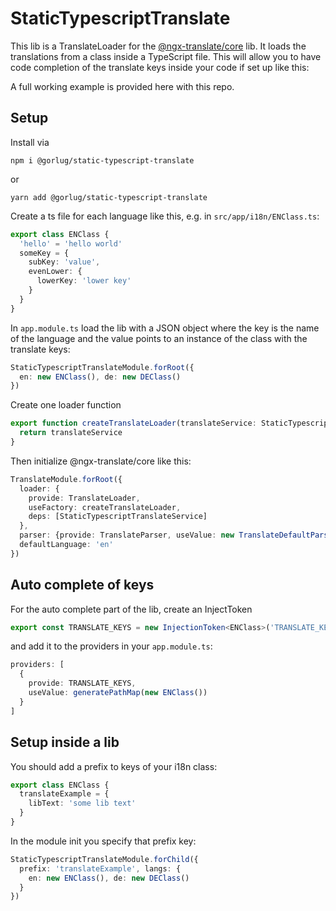 # StaticTypescriptTranslate

This lib is a TranslateLoader for the [@ngx-translate/core](https://github.com/ngx-translate/core) lib. It loads the
translations from a class inside a TypeScript file. This will allow you to have code completion of the translate
keys inside your code if set up like this:

A full working example is provided here with this repo.

## Setup

Install via

`npm i @gorlug/static-typescript-translate`

or

`yarn add @gorlug/static-typescript-translate`

Create a ts file for each language like this, e.g. in `src/app/i18n/ENClass.ts`:

```typescript
export class ENClass {
  'hello' = 'hello world'
  someKey = {
    subKey: 'value',
    evenLower: {
      lowerKey: 'lower key'
    }
  }
}
```

In `app.module.ts` load the lib with a JSON object where the key is the name of the language and the value points to
an instance of the class with the translate keys:

```typescript
StaticTypescriptTranslateModule.forRoot({
  en: new ENClass(), de: new DEClass()
})
```

Create one loader function

```typescript
export function createTranslateLoader(translateService: StaticTypescriptTranslateService) {
  return translateService
}
```

Then initialize @ngx-translate/core like this:

```typescript
TranslateModule.forRoot({
  loader: {
    provide: TranslateLoader,
    useFactory: createTranslateLoader,
    deps: [StaticTypescriptTranslateService]
  },
  parser: {provide: TranslateParser, useValue: new TranslateDefaultParser()},
  defaultLanguage: 'en'
})
```

## Auto complete of keys

For the auto complete part of the lib, create an InjectToken

```typescript
export const TRANSLATE_KEYS = new InjectionToken<ENClass>('TRANSLATE_KEYS')
```

and add it to the providers in your `app.module.ts`:

```typescript
providers: [
  {
    provide: TRANSLATE_KEYS,
    useValue: generatePathMap(new ENClass())
  }
]
```

## Setup inside a lib

You should add a prefix to keys of your i18n class:

```typescript
export class ENClass {
  translateExample = {
    libText: 'some lib text'
  }
}
```

In the module init you specify that prefix key:

```typescript
StaticTypescriptTranslateModule.forChild({
  prefix: 'translateExample', langs: {
    en: new ENClass(), de: new DEClass()
  }
})
```
